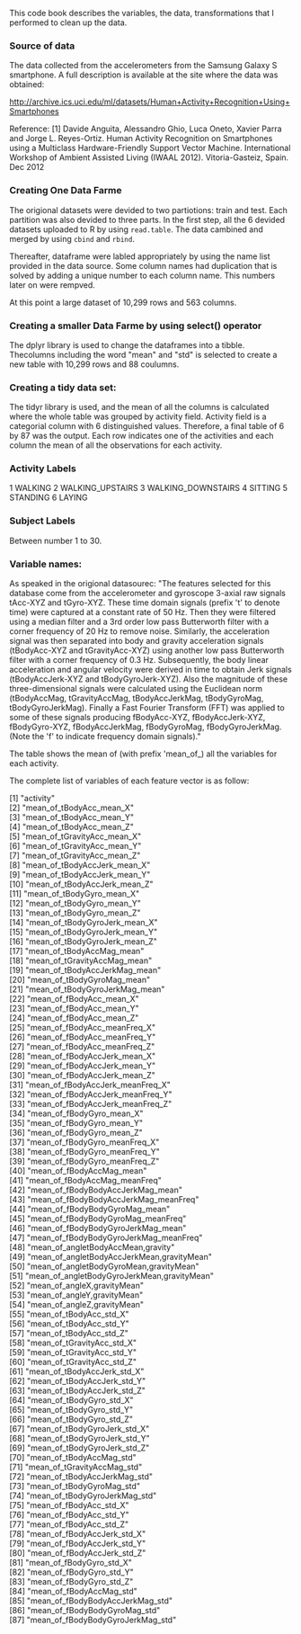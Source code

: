 This code book describes the variables, the data, transformations that I performed to clean up the data.   

### Source of data
The data collected from the accelerometers from the Samsung Galaxy S smartphone. A full description is available at the site where the data was obtained:   

http://archive.ics.uci.edu/ml/datasets/Human+Activity+Recognition+Using+Smartphones   

Reference:
[1] Davide Anguita, Alessandro Ghio, Luca Oneto, Xavier Parra and Jorge L. Reyes-Ortiz. Human Activity Recognition on Smartphones using a Multiclass Hardware-Friendly Support Vector Machine. International Workshop of Ambient Assisted Living (IWAAL 2012). Vitoria-Gasteiz, Spain. Dec 2012

### Creating One Data Farme
The origional datasets were devided to two partiotions: train and test. Each partition was also devided to three parts. In the first step, all the 6 devided datasets uploaded to R by using `read.table`. The data cambined and merged by using `cbind` and `rbind`. 

Thereafter, dataframe were labled appropriately by using the name list provided in the data source. Some column names had duplication that is solved by adding a unique number to each column name. This numbers later on were rempved. 

At this point a large dataset of 10,299 rows and 563 columns. 

### Creating a smaller Data Farme by using select() operator 
The dplyr library is used to change the dataframes into a tibble. Thecolumns including the word "mean" and "std" is selected to create a new table with 10,299 rows and 88 coulumns. 

### Creating a tidy data set:
The tidyr library is used, and the mean of all the columns is calculated where the whole table was grouped by activity field. Activity field is a categorial column with 6 distinguished values. Therefore, a final table of 6 by 87 was the output. Each row indicates one of the activities and each column the mean of all the observations for each activity. 

### Activity Labels
1 WALKING
2 WALKING_UPSTAIRS
3 WALKING_DOWNSTAIRS
4 SITTING
5 STANDING
6 LAYING

### Subject Labels
Between number 1 to 30.

### Variable names:
As speaked in the origional datasourec: "The features selected for this database come from the accelerometer and gyroscope 3-axial raw signals tAcc-XYZ and tGyro-XYZ. These time domain signals (prefix 't' to denote time) were captured at a constant rate of 50 Hz. Then they were filtered using a median filter and a 3rd order low pass Butterworth filter with a corner frequency of 20 Hz to remove noise. Similarly, the acceleration signal was then separated into body and gravity acceleration signals (tBodyAcc-XYZ and tGravityAcc-XYZ) using another low pass Butterworth filter with a corner frequency of 0.3 Hz. Subsequently, the body linear acceleration and angular velocity were derived in time to obtain Jerk signals (tBodyAccJerk-XYZ and tBodyGyroJerk-XYZ). Also the magnitude of these three-dimensional signals were calculated using the Euclidean norm (tBodyAccMag, tGravityAccMag, tBodyAccJerkMag, tBodyGyroMag, tBodyGyroJerkMag). Finally a Fast Fourier Transform (FFT) was applied to some of these signals producing fBodyAcc-XYZ, fBodyAccJerk-XYZ, fBodyGyro-XYZ, fBodyAccJerkMag, fBodyGyroMag, fBodyGyroJerkMag. (Note the 'f' to indicate frequency domain signals)."

The table shows the mean of (with prefix 'mean_of_) all the variables for each activity. 

The complete list of variables of each feature vector is as follow:

 [1] "activity"                                  
 [2] "mean_of_tBodyAcc_mean_X"                   
 [3] "mean_of_tBodyAcc_mean_Y"                   
 [4] "mean_of_tBodyAcc_mean_Z"                   
 [5] "mean_of_tGravityAcc_mean_X"                
 [6] "mean_of_tGravityAcc_mean_Y"                
 [7] "mean_of_tGravityAcc_mean_Z"                
 [8] "mean_of_tBodyAccJerk_mean_X"               
 [9] "mean_of_tBodyAccJerk_mean_Y"               
[10] "mean_of_tBodyAccJerk_mean_Z"               
[11] "mean_of_tBodyGyro_mean_X"                  
[12] "mean_of_tBodyGyro_mean_Y"                  
[13] "mean_of_tBodyGyro_mean_Z"                  
[14] "mean_of_tBodyGyroJerk_mean_X"              
[15] "mean_of_tBodyGyroJerk_mean_Y"              
[16] "mean_of_tBodyGyroJerk_mean_Z"              
[17] "mean_of_tBodyAccMag_mean"                  
[18] "mean_of_tGravityAccMag_mean"               
[19] "mean_of_tBodyAccJerkMag_mean"              
[20] "mean_of_tBodyGyroMag_mean"                 
[21] "mean_of_tBodyGyroJerkMag_mean"             
[22] "mean_of_fBodyAcc_mean_X"                   
[23] "mean_of_fBodyAcc_mean_Y"                   
[24] "mean_of_fBodyAcc_mean_Z"                   
[25] "mean_of_fBodyAcc_meanFreq_X"               
[26] "mean_of_fBodyAcc_meanFreq_Y"               
[27] "mean_of_fBodyAcc_meanFreq_Z"               
[28] "mean_of_fBodyAccJerk_mean_X"               
[29] "mean_of_fBodyAccJerk_mean_Y"               
[30] "mean_of_fBodyAccJerk_mean_Z"               
[31] "mean_of_fBodyAccJerk_meanFreq_X"           
[32] "mean_of_fBodyAccJerk_meanFreq_Y"           
[33] "mean_of_fBodyAccJerk_meanFreq_Z"           
[34] "mean_of_fBodyGyro_mean_X"                  
[35] "mean_of_fBodyGyro_mean_Y"                  
[36] "mean_of_fBodyGyro_mean_Z"                  
[37] "mean_of_fBodyGyro_meanFreq_X"              
[38] "mean_of_fBodyGyro_meanFreq_Y"              
[39] "mean_of_fBodyGyro_meanFreq_Z"              
[40] "mean_of_fBodyAccMag_mean"                  
[41] "mean_of_fBodyAccMag_meanFreq"              
[42] "mean_of_fBodyBodyAccJerkMag_mean"          
[43] "mean_of_fBodyBodyAccJerkMag_meanFreq"      
[44] "mean_of_fBodyBodyGyroMag_mean"             
[45] "mean_of_fBodyBodyGyroMag_meanFreq"         
[46] "mean_of_fBodyBodyGyroJerkMag_mean"         
[47] "mean_of_fBodyBodyGyroJerkMag_meanFreq"     
[48] "mean_of_angletBodyAccMean,gravity"         
[49] "mean_of_angletBodyAccJerkMean,gravityMean"    
[50] "mean_of_angletBodyGyroMean,gravityMean"    
[51] "mean_of_angletBodyGyroJerkMean,gravityMean"      
[52] "mean_of_angleX,gravityMean"                
[53] "mean_of_angleY,gravityMean"                
[54] "mean_of_angleZ,gravityMean"                
[55] "mean_of_tBodyAcc_std_X"                    
[56] "mean_of_tBodyAcc_std_Y"                    
[57] "mean_of_tBodyAcc_std_Z"                    
[58] "mean_of_tGravityAcc_std_X"                 
[59] "mean_of_tGravityAcc_std_Y"                 
[60] "mean_of_tGravityAcc_std_Z"                 
[61] "mean_of_tBodyAccJerk_std_X"                
[62] "mean_of_tBodyAccJerk_std_Y"                
[63] "mean_of_tBodyAccJerk_std_Z"                
[64] "mean_of_tBodyGyro_std_X"                   
[65] "mean_of_tBodyGyro_std_Y"                   
[66] "mean_of_tBodyGyro_std_Z"                   
[67] "mean_of_tBodyGyroJerk_std_X"               
[68] "mean_of_tBodyGyroJerk_std_Y"               
[69] "mean_of_tBodyGyroJerk_std_Z"               
[70] "mean_of_tBodyAccMag_std"                   
[71] "mean_of_tGravityAccMag_std"                
[72] "mean_of_tBodyAccJerkMag_std"               
[73] "mean_of_tBodyGyroMag_std"                  
[74] "mean_of_tBodyGyroJerkMag_std"              
[75] "mean_of_fBodyAcc_std_X"                    
[76] "mean_of_fBodyAcc_std_Y"                    
[77] "mean_of_fBodyAcc_std_Z"                    
[78] "mean_of_fBodyAccJerk_std_X"                
[79] "mean_of_fBodyAccJerk_std_Y"                
[80] "mean_of_fBodyAccJerk_std_Z"                
[81] "mean_of_fBodyGyro_std_X"                   
[82] "mean_of_fBodyGyro_std_Y"                   
[83] "mean_of_fBodyGyro_std_Z"                   
[84] "mean_of_fBodyAccMag_std"                   
[85] "mean_of_fBodyBodyAccJerkMag_std"           
[86] "mean_of_fBodyBodyGyroMag_std"              
[87] "mean_of_fBodyBodyGyroJerkMag_std"
